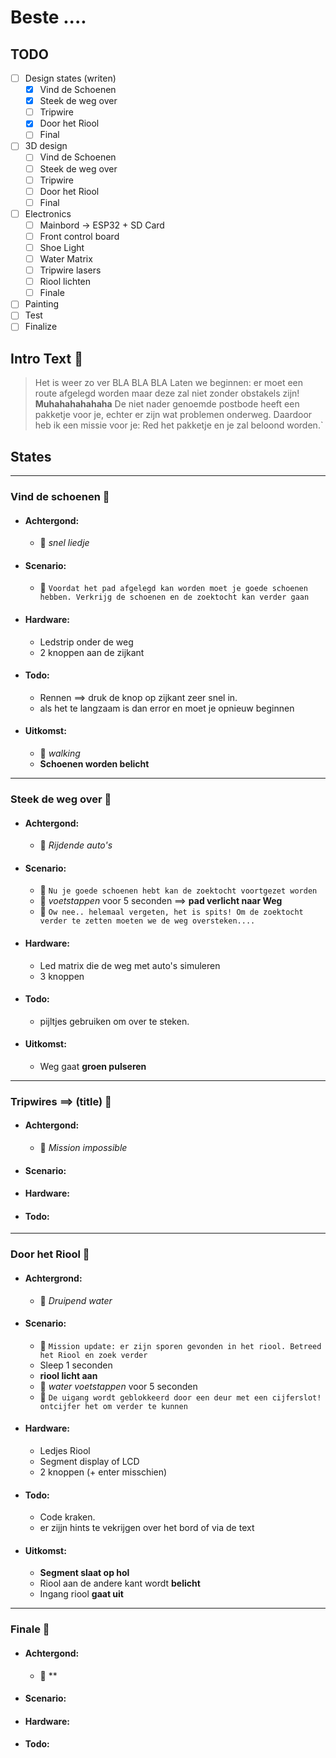 # Beste ....

## TODO

- [ ] Design states (writen)
  - [x] Vind de Schoenen
  - [x] Steek de weg over
  - [ ] Tripwire
  - [x] Door het Riool
  - [ ] Final
- [ ] 3D design
  - [ ] Vind de Schoenen
  - [ ] Steek de weg over
  - [ ] Tripwire
  - [ ] Door het Riool
  - [ ] Final
- [ ] Electronics
  - [ ] Mainbord -> ESP32 + SD Card
  - [ ] Front control board
  - [ ] Shoe Light
  - [ ] Water Matrix
  - [ ] Tripwire lasers
  - [ ] Riool lichten
  - [ ] Finale
- [ ] Painting
- [ ] Test
- [ ] Finalize

## Intro Text :loudspeaker:

> Het is weer zo ver BLA BLA BLA Laten we beginnen: er moet een route afgelegd worden maar deze zal niet zonder obstakels zijn! **Muhahahahahaha**
> De niet nader genoemde postbode heeft een pakketje voor je, echter er zijn wat problemen onderweg. Daardoor heb ik een missie voor je: Red het pakketje en je zal beloond worden.`

## States

---

### Vind de schoenen :shoe:

- #### Achtergond:
  - :musical_note: _snel liedje_
- #### Scenario:
  - :loudspeaker: `Voordat het pad afgelegd kan worden moet je goede schoenen hebben. Verkrijg de schoenen en de zoektocht kan verder gaan`
- #### Hardware:
  - Ledstrip onder de weg
  - 2 knoppen aan de zijkant
- #### Todo:
  - Rennen ==> druk de knop op zijkant zeer snel in.
  - als het te langzaam is dan error en moet je opnieuw beginnen
- #### Uitkomst:
  - :musical_note: _walking_
  - **Schoenen worden belicht**

---

### Steek de weg over :walking:

- #### Achtergond:
  - :musical_note: _Rijdende auto's_
- #### Scenario:
  - :loudspeaker: `Nu je goede schoenen hebt kan de zoektocht voortgezet worden`
  - :musical_note: _voetstappen_ voor 5 seconden ==> **pad verlicht naar Weg**
  - :loudspeaker: `Ow nee.. helemaal vergeten, het is spits! Om de zoektocht verder te zetten moeten we de weg oversteken....`
- #### Hardware:
  - Led matrix die de weg met auto's simuleren
  - 3 knoppen
- #### Todo:
  - pijltjes gebruiken om over te steken.
- #### Uitkomst:
  - Weg gaat **groen pulseren**

---

### Tripwires ==> (title) :flashlight:

- #### Achtergond:
  - :musical_note: _Mission impossible_
- #### Scenario:
- #### Hardware:
- #### Todo:

---

### Door het Riool :potable_water:

- #### Achtergrond:
  - :musical_note: _Druipend water_
- #### Scenario:
  - :loudspeaker: `Mission update: er zijn sporen gevonden in het riool. Betreed het Riool en zoek verder`
  - Sleep 1 seconden
  - **riool licht aan**
  - :musical_note: _water voetstappen_ voor 5 seconden
  - :loudspeaker: `De uigang wordt geblokkeerd door een deur met een cijferslot! ontcijfer het om verder te kunnen`
- #### Hardware:
  - Ledjes Riool
  - Segment display of LCD
  - 2 knoppen (+ enter misschien)
- #### Todo:
  - Code kraken.
  - er zijjn hints te vekrijgen over het bord of via de text
- #### Uitkomst:
  - **Segment slaat op hol**
  - Riool aan de andere kant wordt **belicht**
  - Ingang riool **gaat uit**

---

### Finale :checkered_flag:

- #### Achtergond:
  - :musical_note: \*\*
- #### Scenario:
- #### Hardware:
- #### Todo:
